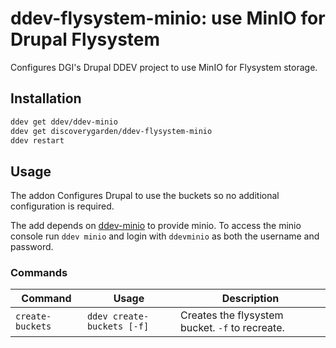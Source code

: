 # ddev-flysystem-minio: use MinIO for Drupal Flysystem

Configures DGI's Drupal DDEV project to use MinIO for Flysystem storage.

## Installation

```bash
ddev get ddev/ddev-minio
ddev get discoverygarden/ddev-flysystem-minio
ddev restart
```
## Usage

The addon Configures Drupal to use the buckets so no additional configuration is required.

The add depends on [ddev-minio](https://github.com/ddev/ddev-minio/tree/master) to provide minio.
To access the minio console run `ddev minio` and login with `ddevminio` as both the username and password.

### Commands
| Command          | Usage                      | Description                                    |
|------------------|----------------------------|------------------------------------------------|
| `create-buckets` | `ddev create-buckets [-f]` | Creates the flysystem bucket. `-f` to recreate.|
